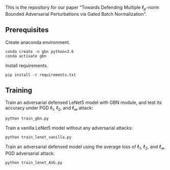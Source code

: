 This is the repository for our paper "Towards Defending Multiple $\ell_{p}$-norm Bounded Adversarial Perturbations via Gated Batch Normalization".

## Prerequisites
Create anaconda environment.
```
conda create -n gbn python=3.6
conda activate gbn
```
Install requirements.
```
pip install -r requirements.txt
```


## Training


Train an adversarial defensed LeNet5 model with GBN module, and test its accuracy under PGD $\ell_{1}$, $\ell_{2}$, and $\ell_{\infty}$ attack:
```
python train_gbn.py
```

Train a vanilla LeNet5 model without any adversarial attacks:
```
python train_lenet_vanilla.py
```

Train an adversarial defensed model using the average loss of $\ell_{1}$, $\ell_{2}$, and $\ell_{\infty}$ PGD adversarial attack:
```
python train_lenet_AVG.py
```
